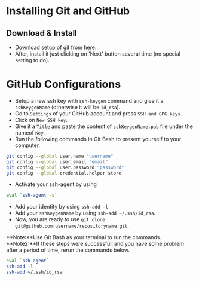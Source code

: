 # Installing Git and GitHub 

## Download & Install

- Download setup of git from [here](https://git-scm.com/download/win).
- After, install it just clicking on 'Next' button several time (no special setting to do).

# GitHub Configurations

- Setup a new ssh key with `ssh-keygen` command and give it a `sshKeygenName` (otherwise it will be `id_rsa`).
- Go to `Settings` of your GitHub account and press `SSH and GPG keys`.
- Click on `New SSH key`.
- Give it a `Title` and paste the content of `sshKeygenName.pub` file under the nameof `Key`.
- Run the following commands in Git Bash to present yourself to your computer.

```BASH
git config --global user.name "username"
git config --global user.email "email"
git config --global user.password "password"
git config --global credential.helper store
```

- Activate your ssh-agent by using 
```BASH
eval `ssh-agent -s`
```
- Add your identity by using `ssh-add -l`
- Add your `sshKeygenName` by using `ssh-add ~/.ssh/id_rsa`.
- Now, you are ready to use `git clone git@github.com:username/repositoryname.git`.

**Note:**Use Git Bash as your terminal to run the commands.
**Note2:**If these steps were successfull and you have some problem after a period of time, rerun the commands below.

```BASH
eval `ssh-agent`
ssh-add -l
ssh-add ~/.ssh/id_rsa
```